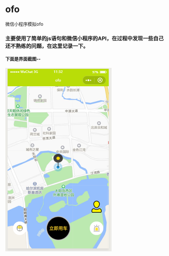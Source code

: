 # ofo
微信小程序模拟ofo

### 主要使用了简单的js语句和微信小程序的API，在过程中发现一些自己还不熟练的问题，在这里记录一下。         
#### 下面是界面截图--      

![index](/screenPic/index.jpg)
